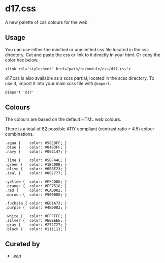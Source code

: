 # d17.css
A new palette of css colours for the web.

## Usage
You can use either the minified or unminified css file located in the css directory. Cut and paste the css or link to it directly in your html. Or copy the color hex below.

`<link rel="stylesheet" href="path/to/module/css/d17.css">`

d17.css is also available as a scss partial, located in the scss directory. To use it, import it into your main scss file with `@import`.

`@import 'd17'`

## Colours
The colours are based on the default HTML web colours.

There is a total of 82 possible A11Y compliant (contrast ratio ≥ 4.5) colour combinations.

```
.aqua {    color: #58E9FF; }
.blue {    color: #0483FF; }
.navy {    color: #002147; }

.lime {    color: #5BF44C; }
.green {   color: #1BC00B; }
.olive {   color: #6B8E23; }
.teal {    color: #007777; }

.yellow {  color: #FFCD00; }
.orange {  color: #FF7518; }
.red {     color: #CA0002; }
.maroon {  color: #500000; }

.fuchsia { color: #ED1A73; }
.purple {  color: #4B0082; }

.white {   color: #FFFFFF; }
.silver {  color: #EEEEEE; }
.gray {    color: #272727; }
.black {   color: #111111; }
```
## Curated by
- [Ivan](https://herringblue.github.io)
